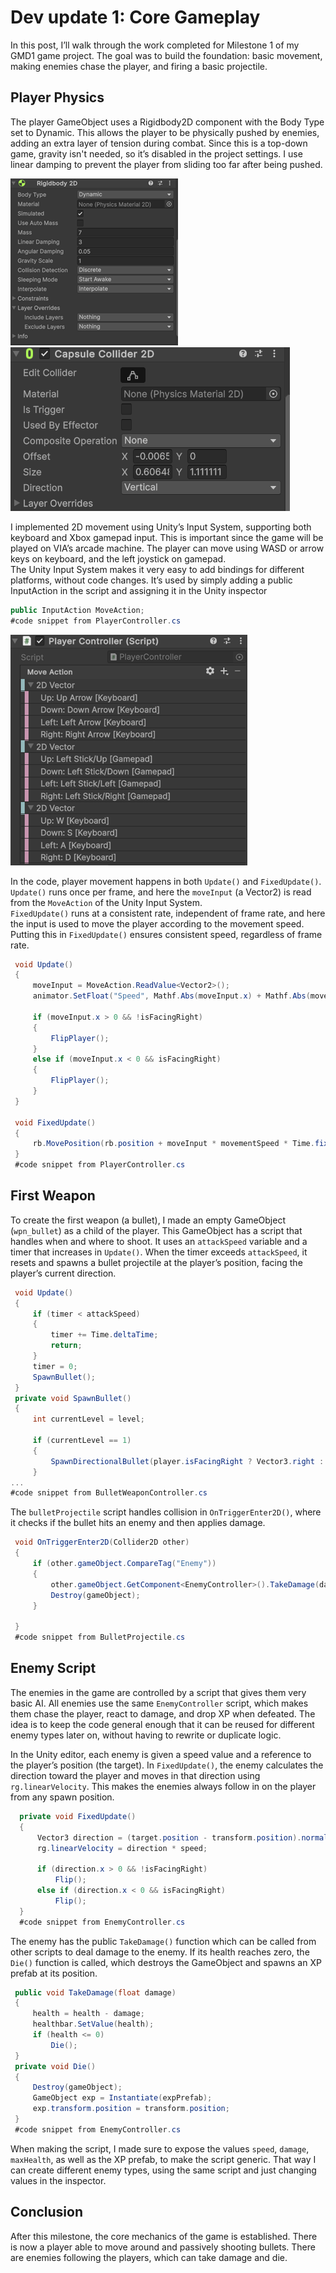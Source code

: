 # Dev update 1: Core Gameplay
In this post, I’ll walk through the work completed for Milestone 1 of my GMD1 game project. The goal was to build the foundation: basic movement, making enemies chase the player, and firing a basic projectile.  

## Player Physics  
The player GameObject uses a Rigidbody2D component with the Body Type set to Dynamic. This allows the player to be physically pushed by enemies, adding an extra layer of tension during combat. Since this is a top-down game, gravity isn't needed, so it’s disabled in the project settings. I use linear damping to prevent the player from sliding too far after being pushed.

![Player Rigidbody 2D in Unity Inspector](Images/PlayerRigidbody.png)![Player Capsule Collider 2D in Unity Inspecto](Images/PlayerCollider.png)

I implemented 2D movement using Unity’s Input System, supporting both keyboard and Xbox gamepad input. This is important since the game will be played on VIA’s arcade machine. The player can move using WASD or arrow keys on keyboard, and the left joystick on gamepad.  
The Unity Input System makes it very easy to add bindings for different platforms, without code changes. It’s used by simply adding a public InputAction in the script and assigning it in the Unity inspector  

```csharp
public InputAction MoveAction;
#code snippet from PlayerController.cs
```  

![PlayeController script on player in Unity Inspector](Images/PlayerControllerMoveAction.png)

In the code, player movement happens in both `Update()` and `FixedUpdate()`.  
`Update()` runs once per frame, and here the `moveInput` (a Vector2) is read from the `MoveAction` of the Unity Input System.  
`FixedUpdate()` runs at a consistent rate, independent of frame rate, and here the input is used to move the player according to the movement speed.  
Putting this in `FixedUpdate()` ensures consistent speed, regardless of frame rate.  

```csharp
 void Update()
 {
     moveInput = MoveAction.ReadValue<Vector2>();
     animator.SetFloat("Speed", Mathf.Abs(moveInput.x) + Mathf.Abs(moveInput.y));

     if (moveInput.x > 0 && !isFacingRight)
     {
         FlipPlayer();
     }
     else if (moveInput.x < 0 && isFacingRight)
     {
         FlipPlayer();
     }
 }

 void FixedUpdate()
 {
     rb.MovePosition(rb.position + moveInput * movementSpeed * Time.fixedDeltaTime);
 }
 #code snippet from PlayerController.cs
```  

## First Weapon  
To create the first weapon (a bullet), I made an empty GameObject (`wpn_bullet`) as a child of the player. This GameObject has a script that handles when and where to shoot. It uses an `attackSpeed` variable and a timer that increases in `Update()`. When the timer exceeds `attackSpeed`, it resets and spawns a bullet projectile at the player’s position, facing the player’s current direction.  
```csharp
 void Update()
 {
     if (timer < attackSpeed)
     {
         timer += Time.deltaTime;
         return;
     }
     timer = 0;
     SpawnBullet();
 }
 private void SpawnBullet()
 {
     int currentLevel = level;

     if (currentLevel == 1)
     {
         SpawnDirectionalBullet(player.isFacingRight ? Vector3.right : Vector3.left);
     }
...
#code snippet from BulletWeaponController.cs
```


The `bulletProjectile` script handles collision in `OnTriggerEnter2D()`, where it checks if the bullet hits an enemy and then applies damage.  
```csharp
 void OnTriggerEnter2D(Collider2D other)
 {
     if (other.gameObject.CompareTag("Enemy"))
     {
         other.gameObject.GetComponent<EnemyController>().TakeDamage(damage);
         Destroy(gameObject);
     }

 }
 #code snippet from BulletProjectile.cs
 ``` 

## Enemy Script  
The enemies in the game are controlled by a script that gives them very basic AI. All enemies use the same `EnemyController` script, which makes them chase the player, react to damage, and drop XP when defeated. The idea is to keep the code general enough that it can be reused for different enemy types later on, without having to rewrite or duplicate logic.  

In the Unity editor, each enemy is given a speed value and a reference to the player’s position (the target). In `FixedUpdate()`, the enemy calculates the direction toward the player and moves in that direction using `rg.linearVelocity`. This makes the enemies always follow in on the player from any spawn position.  
```csharp
  private void FixedUpdate()
  {
      Vector3 direction = (target.position - transform.position).normalized;
      rg.linearVelocity = direction * speed;

      if (direction.x > 0 && !isFacingRight)
          Flip();
      else if (direction.x < 0 && isFacingRight)
          Flip();
  }
  #code snippet from EnemyController.cs
```  
The enemy has the public `TakeDamage()` function which can be called from other scripts to deal damage to the enemy. If its health reaches zero, the `Die()` function is called, which destroys the GameObject and spawns an XP prefab at its position.  
```csharp
 public void TakeDamage(float damage)
 {
     health = health - damage;
     healthbar.SetValue(health);
     if (health <= 0)
         Die();
 }
 private void Die()
 {
     Destroy(gameObject);
     GameObject exp = Instantiate(expPrefab);
     exp.transform.position = transform.position;
 }
 #code snippet from EnemyController.cs
```  
When making the script, I made sure to expose the values `speed`, `damage`, `maxHealth`, as well as the XP prefab, to make the script generic. That way I can create different enemy types, using the same script and just changing values in the inspector.  

## Conclusion  
After this milestone, the core mechanics of the game is established. There is now a player able to move around and passively shooting bullets. There are enemies following the players, which can take damage and die.  
